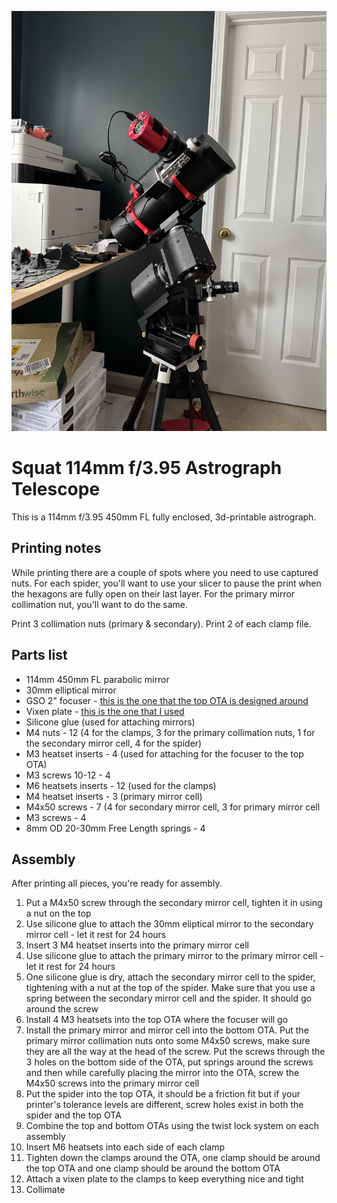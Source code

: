 ![Assembled 114mm f/3.95 Astrograph Telescope](images/assembled.jpg)

# Squat 114mm f/3.95 Astrograph Telescope

This is a 114mm f/3.95 450mm FL fully enclosed, 3d-printable astrograph.

## Printing notes

While printing there are a couple of spots where you need to use captured nuts. For each spider, you'll want to use your slicer to pause the print when the hexagons are fully open on their last layer. For the primary mirror collimation nut, you'll want to do the same.

Print 3 collimation nuts (primary & secondary).
Print 2 of each clamp file.

## Parts list

- 114mm 450mm FL parabolic mirror
- 30mm elliptical mirror
- GSO 2" focuser - [this is the one that the top OTA is designed around](https://www.aliexpress.us/item/2255800070171786.html?spm=a2g0o.productlist.main.3.4da42e409aEJt0&algo_pvid=46c0579a-22f9-4327-82b6-e3bee86ad9e6&algo_exp_id=46c0579a-22f9-4327-82b6-e3bee86ad9e6-1&pdp_npi=4%40dis%21USD%21121.50%21114.21%21%21%21882.36%21829.42%21%402103273e17349743977983875e72d9%2112000040407453639%21sea%21US%21782326845%21X&curPageLogUid=u32gm9S0JlY5&utparam-url=scene%3Asearch%7Cquery_from%3A)
- Vixen plate - [this is the one that I used](https://amzn.to/4gNzF38)
- Silicone glue (used for attaching mirrors)
- M4 nuts - 12 (4 for the clamps, 3 for the primary collimation nuts, 1 for the secondary mirror cell, 4 for the spider)
- M3 heatset inserts - 4 (used for attaching for the focuser to the top OTA)
- M3 screws 10-12 - 4
- M6 heatsets inserts - 12 (used for the clamps)
- M4 heatset inserts - 3 (primary mirror cell)
- M4x50 screws - 7 (4 for secondary mirror cell, 3 for primary mirror cell
- M3 screws - 4
- 8mm OD 20-30mm Free Length springs - 4

## Assembly

After printing all pieces, you're ready for assembly.

1. Put a M4x50 screw through the secondary mirror cell, tighten it in using a nut on the top
2. Use silicone glue to attach the 30mm eliptical mirror to the secondary mirror cell - let it rest for 24 hours
3. Insert 3 M4 heatset inserts into the primary mirror cell
4. Use silicone glue to attach the primary mirror to the primary mirror cell - let it rest for 24 hours
5. One silicone glue is dry, attach the secondary mirror cell to the spider, tightening with a nut at the top of the spider. Make sure that you use a spring between the secondary mirror cell and the spider. It should go around the screw
6. Install 4 M3 heatsets into the top OTA where the focuser will go
7. Install the primary mirror and mirror cell into the bottom OTA. Put the primary mirror collimation nuts onto some M4x50 screws, make sure they are all the way at the head of the screw. Put the screws through the 3 holes on the bottom side of the OTA, put springs around the screws and then while carefully placing the mirror into the OTA, screw the M4x50 screws into the primary mirror cell
8. Put the spider into the top OTA, it should be a friction fit but if your printer's tolerance levels are different, screw holes exist in both the spider and the top OTA
9. Combine the top and bottom OTAs using the twist lock system on each assembly
10. Insert M6 heatsets into each side of each clamp
11. Tighten down the clamps around the OTA, one clamp should be around the top OTA and one clamp should be around the bottom OTA
12. Attach a vixen plate to the clamps to keep everything nice and tight
13. Collimate
